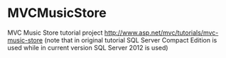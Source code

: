 MVCMusicStore
=============

MVC Music Store tutorial project
http://www.asp.net/mvc/tutorials/mvc-music-store
(note that in original tutorial SQL Server Compact Edition is used while in current version SQL Server 2012 is used)
